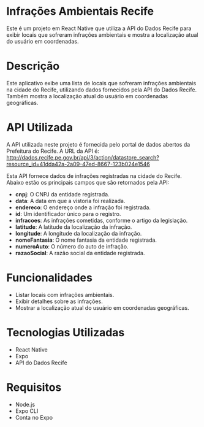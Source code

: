 # Infrações Ambientais Recife
Este é um projeto em React Native que utiliza a API do Dados Recife para exibir locais que sofreram infrações ambientais e mostra a localização atual do usuário em coordenadas.

# Descrição
Este aplicativo exibe uma lista de locais que sofreram infrações ambientais na cidade do Recife, utilizando dados fornecidos pela API do Dados Recife. Também mostra a localização atual do usuário em coordenadas geográficas.

# API Utilizada
A API utilizada neste projeto é fornecida pelo portal de dados abertos da Prefeitura do Recife. A URL da API é:  http://dados.recife.pe.gov.br/api/3/action/datastore_search?resource_id=41dda42a-2a09-47ed-8667-123b024e1546

Esta API fornece dados de infrações registradas na cidade do Recife. Abaixo estão os principais campos que são retornados pela API:

- **cnpj**: O CNPJ da entidade registrada.
- **data**: A data em que a vistoria foi realizada.
- **endereco**: O endereço onde a infração foi registrada.
- **id**: Um identificador único para o registro.
- **infracoes**: As infrações cometidas, conforme o artigo da legislação.
- **latitude**: A latitude da localização da infração.
- **longitude**: A longitude da localização da infração.
- **nomeFantasia**: O nome fantasia da entidade registrada.
- **numeroAuto**: O número do auto de infração.
- **razaoSocial**: A razão social da entidade registrada.

# Funcionalidades
- Listar locais com infrações ambientais.
- Exibir detalhes sobre as infrações.
- Mostrar a localização atual do usuário em coordenadas geográficas.

# Tecnologias Utilizadas
- React Native
- Expo
- API do Dados Recife
  
# Requisitos
- Node.js
- Expo CLI
- Conta no Expo
